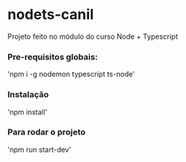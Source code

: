 # nodets-canil
Projeto feito no módulo do curso Node + Typescript

### Pre-requisitos globais:
'npm i -g nodemon typescript ts-node'

### Instalação
'npm install'

### Para rodar o projeto
'npm run start-dev'